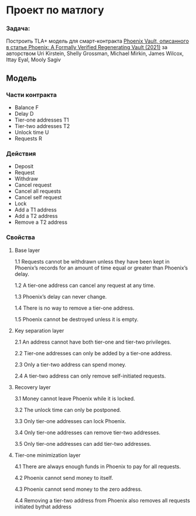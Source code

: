 # Проект по матлогу

### Задача:

Построить TLA+ модель для смарт-контракта [Phoenix Vault, описанного в статье Phoenix: A Formally Verified Regenerating Vault (2021)](https://arxiv.org/abs/2106.01240) за авторством Uri Kirstein, Shelly Grossman, Michael Mirkin, James Wilcox, Ittay Eyal, Mooly Sagiv

## Модель

### Части контракта

- Balance F
- Delay D
- Tier-one addresses T1
- Tier-two addresses T2
- Unlock time U
- Requests R


### Действия

- Deposit
- Request
- Withdraw
- Cancel request
- Cancel all requests
- Cancel self request
- Lock
- Add a T1 address
- Add a T2 address 
- Remove a T2 address


### Свойства

1. Base layer

    1.1 Requests cannot be withdrawn unless they have been kept in Phoenix’s records for an amount of time equal or greater than Phoenix’s delay.

    1.2 A tier-one address can cancel any request at any time.

    1.3 Phoenix’s delay can never change.

    1.4 There is no way to remove a tier-one address.

    1.5 Phoenix cannot be destroyed unless it is empty.

2. Key separation layer

    2.1 An address cannot have both tier-one and tier-two privileges.

    2.2 Tier-one addresses can only be added by a tier-one address.

    2.3 Only a tier-two address can spend money.

    2.4 A tier-two address can only remove self-initiated requests.

3. Recovery layer

    3.1 Money cannot leave Phoenix while it is locked.

    3.2 The unlock time can only be postponed.

    3.3 Only tier-one addresses can lock Phoenix.

    3.4 Only tier-one addresses can remove tier-two addresses.

    3.5 Only tier-one addresses can add tier-two addresses.

4. Tier-one minimization layer

    4.1 There are always enough funds in Phoenix to pay for all requests.

    4.2 Phoenix cannot send money to itself.

    4.3 Phoenix cannot send money to the zero address.

    4.4 Removing a tier-two address from Phoenix also removes all requests initiated bythat address

